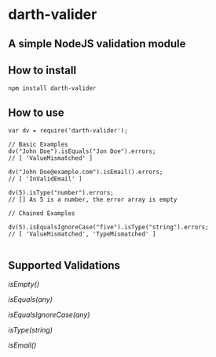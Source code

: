 # darth-valider

## A simple NodeJS validation module


## How to install

```
npm install darth-valider

```

## How to use

```
var dv = require('darth-valider');

// Basic Examples
dv("John Doe").isEquals("Jon Doe").errors;
// [ 'ValueMismatched' ]

dv("John Doe@example.com").isEmail().errors;
// [ 'InValidEmail' ]

dv(5).isType("number").errors;
// [] As 5 is a number, the error array is empty

// Chained Examples

dv(5).isEqualsIgnoreCase("five").isType("string").errors;
// [ 'ValueMismatched', 'TypeMismatched' ]


```


## Supported Validations

*isEmpty()*

*isEquals(any)*

*isEqualsIgnoreCase(any)*

*isType(string)*

*isEmail()*
